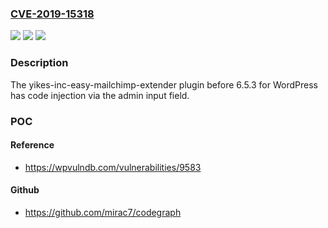### [CVE-2019-15318](https://cve.mitre.org/cgi-bin/cvename.cgi?name=CVE-2019-15318)
![](https://img.shields.io/static/v1?label=Product&message=n%2Fa&color=blue)
![](https://img.shields.io/static/v1?label=Version&message=n%2Fa&color=blue)
![](https://img.shields.io/static/v1?label=Vulnerability&message=n%2Fa&color=brighgreen)

### Description

The yikes-inc-easy-mailchimp-extender plugin before 6.5.3 for WordPress has code injection via the admin input field.

### POC

#### Reference
- https://wpvulndb.com/vulnerabilities/9583

#### Github
- https://github.com/mirac7/codegraph

